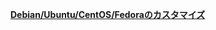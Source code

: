 **[Debian/Ubuntu/CentOS/Fedoraのカスタマイズ]([https://github.com/office-itou/Linux/tree/master/installer)**  
  
